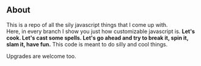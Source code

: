 ## About
This is a repo of all the sily javascript things that I come up with.    
Here, in every branch I show you just how customizable javascript is.
**Let's cook.
Let's cast some spells.
Let's go ahead and try to break it, spin it, slam it, have fun.** 
This code is meant to do silly and cool things.

Upgrades are welcome too.
